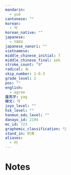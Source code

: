 ```yaml
---
mandarin:
  - yuē
cantonese: ""
korean:
  - 약
korean_native: ""
japanese:
  - YAKU
japanese_nanori: ""
vietnamese:
middle_chinese_initial: ʔ
middle_chinese_final: ɨɐk
stroke_count: "9"
radical: 糸
skip_number: 1-6-3
grade_level: 2
pos: ""
english:
  - agree
羅馬字: yag
韓文: 약
joyo_level: ""
hsk_level: ""
hanmun_edu_level: ""
danayo_id: 2194
mc_id: 723
graphemic_classification: 勺
stand_in: 約束
aliases:
  - 约
---
```


# Notes
